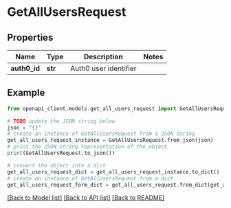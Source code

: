# GetAllUsersRequest


## Properties

Name | Type | Description | Notes
------------ | ------------- | ------------- | -------------
**auth0_id** | **str** | Auth0 user identifier | 

## Example

```python
from openapi_client.models.get_all_users_request import GetAllUsersRequest

# TODO update the JSON string below
json = "{}"
# create an instance of GetAllUsersRequest from a JSON string
get_all_users_request_instance = GetAllUsersRequest.from_json(json)
# print the JSON string representation of the object
print(GetAllUsersRequest.to_json())

# convert the object into a dict
get_all_users_request_dict = get_all_users_request_instance.to_dict()
# create an instance of GetAllUsersRequest from a dict
get_all_users_request_form_dict = get_all_users_request.from_dict(get_all_users_request_dict)
```
[[Back to Model list]](../README.md#documentation-for-models) [[Back to API list]](../README.md#documentation-for-api-endpoints) [[Back to README]](../README.md)


